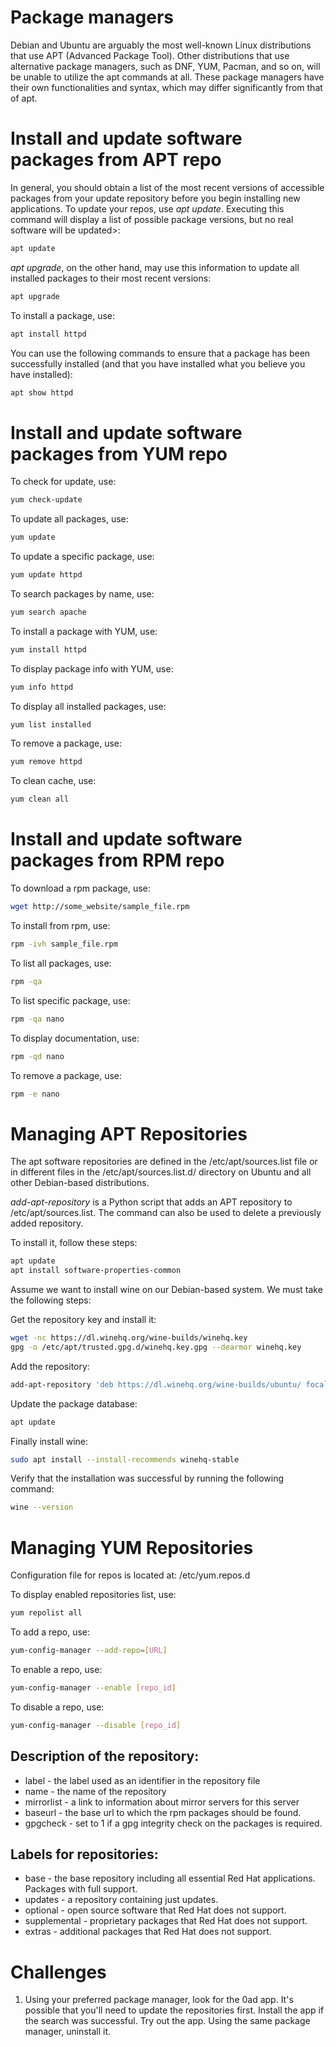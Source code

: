 <h1>Package managers</h1>

Debian and Ubuntu are arguably the most well-known Linux distributions that use APT (Advanced Package Tool). Other distributions that use alternative package managers, such as DNF, YUM, Pacman, and so on, will be unable to utilize the apt commands at all. These package managers have their own functionalities and syntax, which may differ significantly from that of apt.

<h1>Install and update software packages from APT repo</h1>

In general, you should obtain a list of the most recent versions of accessible packages from your update repository before you begin installing new applications. 
To update your repos, use <i>apt update</i>. Executing this command will display a list of possible package versions, but no real software will be updated>:

```bash
apt update
```

<i>apt upgrade</i>, on the other hand, may use this information to update all installed packages to their most recent versions:

```bash
apt upgrade
```

To install a package, use:

```bash
apt install httpd
```

You can use the following commands to ensure that a package has been successfully installed (and that you have installed what you believe you have installed):

```bash
apt show httpd
```

<h1>Install and update software packages from YUM repo</h1>

To check for update, use:

```bash
yum check-update
```

To update all packages, use:

```bash
yum update
```
To update a specific package, use:

```bash
yum update httpd
```

To search packages by name, use:

```bash
yum search apache
```

To install a package with YUM, use:

```bash
yum install httpd
```

To display package info with YUM, use:

```bash
yum info httpd
```

To display all installed packages, use:

```bash
yum list installed
```

To remove a package, use:

```bash
yum remove httpd
```

To clean cache, use:

```bash
yum clean all
```

<h1>Install and update software packages from RPM repo</h1>

To download a rpm package, use:

```bash
wget http://some_website/sample_file.rpm
```

To install from rpm, use:

```bash
rpm -ivh sample_file.rpm
```

To list all packages, use:

```bash
rpm -qa
```

To list specific package, use:

```bash
rpm -qa nano
```

To display documentation, use:

```bash
rpm -qd nano
```

To remove a package, use:

```bash
rpm -e nano
```

<h1>Managing APT Repositories</h1>
The apt software repositories are defined in the /etc/apt/sources.list file or in different files in the /etc/apt/sources.list.d/ directory on Ubuntu and all other Debian-based distributions. 

<i>add-apt-repository</i> is a Python script that adds an APT repository to /etc/apt/sources.list. The command can also be used to delete a previously added repository.

To install it, follow these steps: 

```bash
apt update
apt install software-properties-common
```

Assume we want to install wine on our Debian-based system. We must take the following steps:

Get the repository key and install it: 

```bash
wget -nc https://dl.winehq.org/wine-builds/winehq.key
gpg -o /etc/apt/trusted.gpg.d/winehq.key.gpg --dearmor winehq.key
```

Add the repository:

```bash
add-apt-repository 'deb https://dl.winehq.org/wine-builds/ubuntu/ focal main'
```

Update the package database:

```bash
apt update
```

Finally install wine:

```bash
sudo apt install --install-recommends winehq-stable
```

Verify that the installation was successful by running the following command: 

```bash
wine --version
```

<h1>Managing YUM Repositories</h1>

Configuration file for repos is located at: /etc/yum.repos.d

To display enabled repositories list, use:

```bash
yum repolist all
```

To add a repo, use:

```bash
yum-config-manager --add-repo=[URL]
```

To enable a repo, use:

```bash
yum-config-manager --enable [repo_id]
```

To disable a repo, use:

```bash
yum-config-manager --disable [repo_id]
```

<h2>Description of the repository:</h2>

* label - the label used as an identifier in the repository file 
* name - the name of the repository 
* mirrorlist - a link to information about mirror servers for this server
* baseurl - the base url to which the rpm packages should be found.
* gpgcheck - set to 1 if a gpg integrity check on the packages is required. 

<h2>Labels for repositories:</h2>

* base - the base repository including all essential Red Hat applications. Packages with full support.
* updates - a repository containing just updates.
* optional - open source software that Red Hat does not support.
* supplemental - proprietary packages that Red Hat does not support.
* extras - additional packages that Red Hat does not support. 

<h1>Challenges</h1>

1. Using your preferred package manager, look for the 0ad app. It's possible that you'll need to update the repositories first. Install the app if the search was successful. Try out the app. Using the same package manager, uninstall it. 
